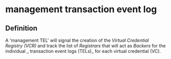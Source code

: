 # management transaction event log
## Definition
A 'management TEL' will signal the creation of the _Virtual Credential Registry (VCR)_ and track the list of _Registrars_ that will act as _Backers_ for the individual _ transaction event logs (TELs)_ for each virtual credential (VC).